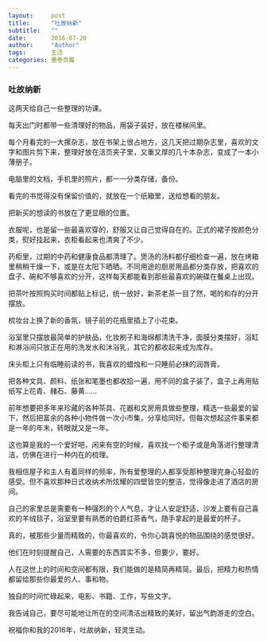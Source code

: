 ```yaml
---
layout:     post
title:      "吐故纳新"
subtitle:   ""
date:       2016-07-20
author:     "Author"
tags:       生活 
categories: 墨卷百篇
---
```


### 吐故纳新

这两天给自己一些整理的功课。

每天出门时都带一些清理好的物品，用袋子装好，放在楼梯间里。

每个月看完的一大摞杂志，放在书架上很占地方，这几天把过期杂志里，喜欢的文字和图片剪下来，整理好放在活页夹子里，又重又厚的几十本杂志，变成了一本小薄册子。

电脑里的文档，手机里的照片，都一一分类存储，备份。

看完的书觉得没有保留价值的，就放在一个纸箱里，送给想看的朋友。

把新买的想读的书放在了更显眼的位置。

衣服呢，也是留一些最喜欢穿的，舒服又让自己觉得自在的。正式的裙子按颜色分类，熨好挂起来，衣柜看起来也清爽了不少。

药柜里，过期的中药和健康食品都清理了。煲汤的汤料都仔细检查一遍，放在烤箱里稍稍干燥一下，或是在太阳下晒晒。不同用途的厨房用品都分类存放，把喜欢的盘子、碗和不够喜欢的分开，这样每天都能看到那些最喜欢的碗碟在餐桌上出现。

把茶叶按照购买时间都贴上标记，统一放好，新茶老茶一目了然，喝的和存的分开摆放。

梳妆台上换了新的香氛，镜子前的花瓶里插上了小花束。

浴室里只摆放最简单的护肤品，化妆刷子和海绵都清洗干净，面膜分类摆好，浴缸和淋浴间只放正在用的洗发水和沐浴乳，其它的都收起来成为库存。

床头柜上只有临睡前读的书，我喜欢的蜡烛和一只睡前必抹的润唇膏。

把各种文具、颜料、纸张和笔墨也都收拾一遍，用不同的盒子装了，盒子上再用贴纸写上花青、赭石、藤黄……

前年想要把多年来珍藏的各种茶具、花器和文房用具做些整理，精选一些最爱的留下，然后把富余的各种小物件做一次小市集，分享给同好。但每次想起这件事来都是一年的年末，转眼就又是一年。

这也算是我的一个爱好吧，闲来有空的时候，喜欢找一个柜子或是角落进行整理清洁，仿佛在进行一种内在的梳理。

我相信屋子和主人有着同样的频率，所有爱整理的人都享受那种整理完身心轻盈的感受。但不喜欢那种日式收纳术所炫耀的四壁皆空的整洁，觉得像走进了酒店的房间。

自己的家里总是需要有一种强烈的个人气息，才让人安定舒适，沙发上要有自己喜欢的羊绒毯子，浴室里要有熟悉的伯爵红茶香气，随手拿起的是最爱的杯子。

真的，被那些少量而精致的，你最喜欢的，令你心跳喜悦的物品围绕的感觉很好。

他们在时刻提醒自己，人需要的东西其实不多，但要少，要好。

人在这世上的时间和空间都有限，我们能做的是精简再精简。最后，把精力和热情都留给那些你最爱的人、事和物。

独自的时间忙碌起来，电影、书籍、工作，写些文字。

我告诫自己，要尽可能地让所在的空间清洁出精致的美好，留出气韵游走的空白。

祝福你和我的2016年，吐故纳新，轻灵生动。

